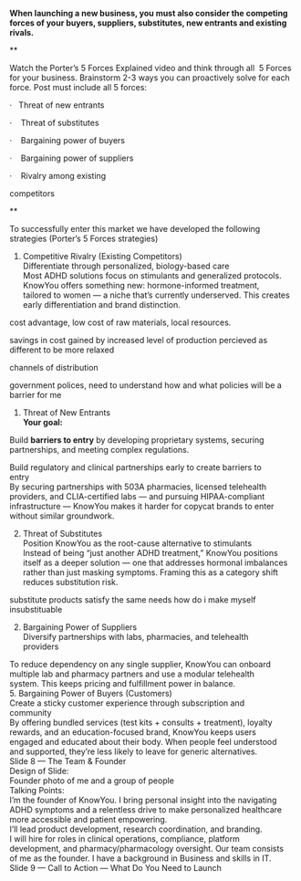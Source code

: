 **When launching a new business, you must also consider the competing forces of your buyers, suppliers, substitutes, new entrants and existing rivals.**

**

Watch the Porter’s 5 Forces Explained video and think through all  5 Forces for your business. Brainstorm 2-3 ways you can proactively solve for each force. Post must include all 5 forces:

·   Threat of new entrants

·    Threat of substitutes

·    Bargaining power of buyers

·    Bargaining power of suppliers

·    Rivalry among existing    

competitors

**

To successfully enter this market we have developed the following  
strategies (Porter’s 5 Forces strategies)  
1. Competitive Rivalry (Existing Competitors)  
Differentiate through personalized, biology-based care  
Most ADHD solutions focus on stimulants and generalized protocols.  
KnowYou offers something new: hormone-informed treatment,  
tailored to women — a niche that’s currently underserved. This creates  
early differentiation and brand distinction.

cost advantage, low cost of raw materials, local resources.

savings in cost gained by increased level of production
percieved as different to be more relaxed

channels of distribution

government polices, need to understand how and what policies will be a barrier for me

1. Threat of New Entrants  
**Your goal:**  

Build **barriers to entry** by developing proprietary systems, securing partnerships, and meeting complex regulations.

Build regulatory and clinical partnerships early to create barriers to  
entry  
By securing partnerships with 503A pharmacies, licensed telehealth  
providers, and CLIA-certified labs — and pursuing HIPAA-compliant  
infrastructure — KnowYou makes it harder for copycat brands to enter  
without similar groundwork.  



2. Threat of Substitutes  
Position KnowYou as the root-cause alternative to stimulants  
Instead of being “just another ADHD treatment,” KnowYou positions  
itself as a deeper solution — one that addresses hormonal imbalances  
rather than just masking symptoms. Framing this as a category shift  
reduces substitution risk.  

substitute products satisfy the same needs
how do i make myself insubstituable 

2. Bargaining Power of Suppliers  
Diversify partnerships with labs, pharmacies, and telehealth  
providers

To reduce dependency on any single supplier, KnowYou can onboard  
multiple lab and pharmacy partners and use a modular telehealth  
system. This keeps pricing and fulfillment power in balance.  
5. Bargaining Power of Buyers (Customers)  
Create a sticky customer experience through subscription and  
community  
By offering bundled services (test kits + consults + treatment), loyalty  
rewards, and an education-focused brand, KnowYou keeps users  
engaged and educated about their body. When people feel understood  
and supported, they’re less likely to leave for generic alternatives.  
Slide 8 — The Team & Founder  
Design of Slide:  
Founder photo of me and a group of people  
Talking Points:  
I’m the founder of KnowYou. I bring personal insight into the navigating  
ADHD symptoms and a relentless drive to make personalized healthcare  
more accessible and patient empowering.  
I’ll lead product development, research coordination, and branding.  
I will hire for roles in clinical operations, compliance, platform  
development, and pharmacy/pharmacology oversight. Our team consists  
of me as the founder. I have a background in Business and skills in IT.  
Slide 9 — Call to Action — What Do You Need to Launch